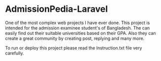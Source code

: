 # AdmissionPedia-Laravel
One of the most complex web projects I have ever done. This project is intended for the admission examinee student's of Bangladesh.
The can easily find out their suitable universities based on their GPA.
Also they can create a great community by creating post, replying and many more.

To run or deploy this project please read the Instruction.txt file very carefully.